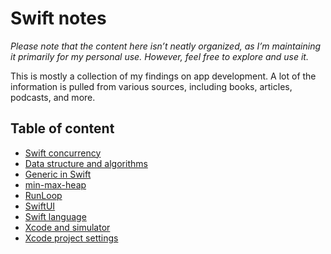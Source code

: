 # Swift notes

_Please note that the content here isn’t neatly organized, as I’m maintaining it primarily for my personal use. However, feel free to explore and use it._

This is mostly a collection of my findings on app development. A lot of the information is pulled from various sources, including books, articles, podcasts, and more.

## Table of content

- [Swift concurrency](concurrency.md)
- [Data structure and algorithms](data-structure.md)
- [Generic in Swift](generic.md)
- [min-max-heap](min-max-heap.md)
- [RunLoop](RunLoop.md)
- [SwiftUI](SwiftUI.md)
- [Swift language](Swift.md)
- [Xcode and simulator](xcode-and-simulator.md)
- [Xcode project settings](xcode-project-settings.md)
